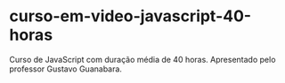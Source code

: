 # curso-em-video-javascript-40-horas
Curso de JavaScript com duração média de 40 horas. Apresentado pelo professor Gustavo Guanabara.
